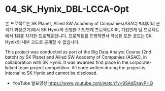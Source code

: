 # 04_SK_Hynix_DBL-LCCA-Opt

본 프로젝트는 SK Planet, Allied SW Academy of Companies(ASAC) 빅데이터 분석가 과정(2기)에서
SK Hynix와 진행한 기업연계 프로젝트이며, 기업연계 팀 프로젝트에서 1위를 차지한 프로젝트입니다.
프로젝트를 진행하면서 작성된 모든 코드는 SK Hynix의 내부 코드로 공개할 수 없습니다.

This project was conducted as part of the Big Data Analyst Course (2nd batch) by SK Planet
and Allied SW Academy of Companies (ASAC), in collaboration with SK Hynix.
It was awarded first place in the corporate-linked team project competition.
All code written during the project is internal to SK Hynix and cannot be disclosed.


* YouTube 발표영상
https://www.youtube.com/watch?v=9SAdDsayPHQ
